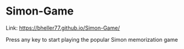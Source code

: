 # Simon-Game

Link: https://bheller77.github.io/Simon-Game/

Press any key to start playing the popular Simon memorization game
